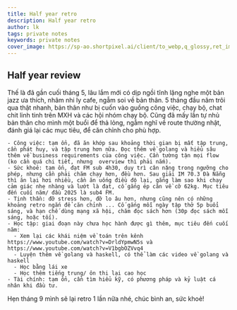 ```yaml
---
title: Half year retro
description: Half year retro
author: lk
tags: private notes
keywords: private notes
cover_image: https://sp-ao.shortpixel.ai/client/to_webp,q_glossy,ret_img,w_854/https://businessingmag.com/cms/wp-content/uploads/2021/05/27555527_s-min.jpg
---
```


## Half year review

Thế là đã gần cuối tháng 5, lâu lắm mới có dịp ngồi tĩnh lặng nghe một bản jazz ưa thích, nhâm nhi ly cafe, ngẫm soi  về bản thân. 5 tháng đầu năm trôi qua thật nhanh, bản thân như bị cuốn vào guồng công việc, chạy bộ, chat chit linh tinh trên MXH và các hội nhóm chạy bộ. Cũng đã mấy lần tự nhủ  bản thân cho mình một buổi để thả lỏng, ngẫm nghĩ về route thường nhật, đánh giá lại các mục tiêu, để căn chỉnh cho phù hợp.

    - Công việc: tạm ổn, đã ăn khớp sau khoảng thời gian bị mất tập trung, cần phát huy, và tập trung hơn nữa. Đọc thêm về golang và hiểu sâu thêm về business requirements của công việc. Cần tường tận mọi flow (ko cần quá chi tiết, nhưng  overview thì phải nắm).
    - Sức khoẻ: tạm ổn, đạt FM sub 4h30, duy trì cân nặng trong ngưỡng cho phép, nhưng cần phải chăm chạy hơn, đều hơn. Sau giải IM 70.3 Đà Nẵng thì ăn lại hơi nhiều, cần ăn uống điều độ lại, gắng làm sao khi chạy cảm giác nhẹ nhàng và lướt là đạt, cố gắng ép cân về cỡ 62kg. Mục tiêu đến cuối năm/ đầu 2025 là sub4 FM.
    - Tinh thần: đỡ stress hơn, đỡ lo âu hơn, nhưng cũng nên có những khoảng retro ngắn để căn chỉnh ... Cố gắng mỗi ngày tập thở 5p buổi sáng, và hạn chế dùng mạng xã hội, chăm đọc sách hơn (30p đọc sách mỗi sáng, hoặc tối).
    - Học tập: giai đoạn này chưa học hành được gì thêm, mục tiêu đến cuối năm:
      - Xem lại các khái niệm về toán trên kênh https://www.youtube.com/watch?v=DrldYpmwN5s và https://www.youtube.com/watch?v=V1bgbOZVvq4
      - Luyện thêm về golang và haskell, có thể làm các video về golang và haskell
      - Học bằng lái xe
      - Học thêm tiếng trung/ ôn thi lại cao học
    - Tài chính: tạm ổn, cần tìm hiểu kỹ, có phương pháp và kỷ luật cá nhân khi đầu tư.

Hẹn tháng 9 mình sẽ lại retro 1 lần nữa nhé, chúc bình an, sức khoẻ!


